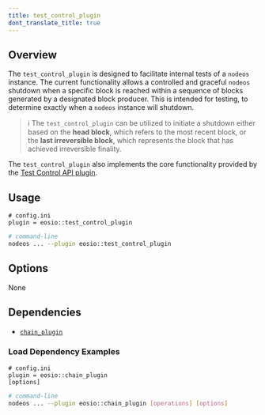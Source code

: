 ```yaml
---
title: test_control_plugin
dont_translate_title: true
---
```


## Overview

The `test_control_plugin` is designed to facilitate internal tests of a `nodeos` instance. The current functionality allows a controlled and graceful `nodeos` shutdown when a specific block is reached within a sequence of blocks generated by a designated block producer. This is intended for testing, to determine exactly when a `nodeos` instance will shutdown.

> ℹ️ The `test_control_plugin` can be utilized to initiate a shutdown either based on the **head block**, which refers to the most recent block, or the **last irreversible block**, which represents the block that has achieved irreversible finality.

The `test_control_plugin` also implements the core functionality provided by the [Test Control API plugin](./test-control-api-plugin.md).

## Usage

```console
# config.ini
plugin = eosio::test_control_plugin
```
```sh
# command-line
nodeos ... --plugin eosio::test_control_plugin
```

## Options

None

## Dependencies

* [`chain_plugin`](./chain-plugin.md)

### Load Dependency Examples

```console
# config.ini
plugin = eosio::chain_plugin
[options]
```
```sh
# command-line
nodeos ... --plugin eosio::chain_plugin [operations] [options]
```
